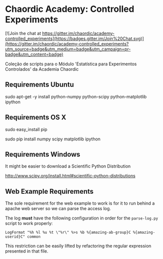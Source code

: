 Chaordic Academy: Controlled Experiments
=========

[![Join the chat at https://gitter.im/chaordic/academy-controlled_experiments](https://badges.gitter.im/Join%20Chat.svg)](https://gitter.im/chaordic/academy-controlled_experiments?utm_source=badge&utm_medium=badge&utm_campaign=pr-badge&utm_content=badge)

Coleção de scripts para o Módulo 'Estatística para Experimentos Controlados' da Academia Chaordic

Requirements Ubuntu
----

sudo apt-get -y install python-numpy python-scipy python-matplotlib ipython



Requirements OS X
----
sudo easy_install pip

sudo pip install numpy scipy matplotlib ipython


Requirements Windows
----

It might be easier to download a Scientific Python Distribution


http://www.scipy.org/install.html#scientific-python-distributions

Web Example Requirements
------------------------

The sole requirement for the web example to work is for it to run behind a apache web server so we can parse
the access log.

The log __must__ have the following configuration in order for the `parse-log.py` script to work properly:

```
LogFormat "%h %l %u %t \"%r\" %>s %b %{amazing-ab-group}C %{amazing-userid}C" common
```

This restriction can be easily lifted by refactoring the regular expression presented in that file.
